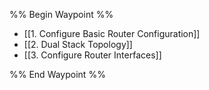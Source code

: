 %% Begin Waypoint %%
- [[1. Configure Basic Router Configuration]]
- [[2. Dual Stack Topology]]
- [[3. Configure Router Interfaces]]

%% End Waypoint %%


